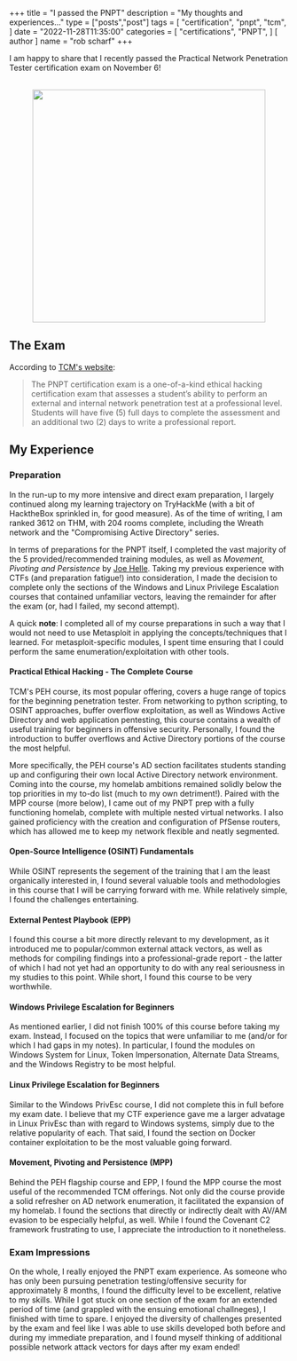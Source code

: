 +++
title = "I passed the PNPT"
description = "My thoughts and experiences..."
type = ["posts","post"]
tags = [
    "certification",
    "pnpt",
    "tcm",
]
date = "2022-11-28T11:35:00"
categories = [
    "certifications",
    "PNPT",
]
[ author ]
  name = "rob scharf"
+++

I am happy to share that I recently passed the Practical Network Penetration Tester certification exam on November 6!

<br/>

<center>
<img src="/images/pnpt-cert.png" style="height:420px"> 
</center>


## The Exam
According to [TCM's website](https://certifications.tcm-sec.com/pnpt/):

> The PNPT certification exam is a one-of-a-kind ethical hacking certification exam that assesses a student’s ability to perform an external and internal network penetration test at a professional level.  Students will have five (5) full days to complete the assessment and an additional two (2) days to write a professional report.

## My Experience

### Preparation
In the run-up to my more intensive and direct exam preparation, I largely continued along my learning trajectory on TryHackMe (with a bit of HacktheBox sprinkled in, for good measure). As of the time of writing, I am ranked 3612 on THM, with 204 rooms complete, including the Wreath network and the "Compromising Active Directory" series.

In terms of preparations for the PNPT itself, I completed the vast majority of the 5 provided/recommended training modules, as well as *Movement, Pivoting and Persistence* by [Joe Helle](https://medium.themayor.tech/). Taking my previous experience with CTFs (and preparation fatigue!) into consideration, I made the decision to complete only the sections of the Windows and Linux Privilege Escalation courses that contained unfamiliar vectors, leaving the remainder for after the exam (or, had I failed, my second attempt). 

A quick **note**: I completed all of my course preparations in such a way that I would not need to use Metasploit in applying the concepts/techniques that I learned. For metasploit-specific modules, I spent time ensuring that I could perform the same enumeration/exploitation with other tools.

#### Practical Ethical Hacking - The Complete Course
TCM's PEH course, its most popular offering, covers a huge range of topics for the beginning penetration tester. From networking to python scripting, to OSINT approaches, buffer overflow exploitation, as well as Windows Active Directory and web application pentesting, this course contains a wealth of useful training for beginners in offensive security. Personally, I found the introduction to buffer overflows and Active Directory portions of the course the most helpful. 

More specifically, the PEH course's AD section facilitates students standing up and configuring their own local Active Directory network environment. Coming into the course, my homelab ambitions remained solidly below the top priorities in my to-do list (much to my own detriment!). Paired with the MPP course (more below), I came out of my PNPT prep with a fully functioning homelab, complete with multiple nested virtual networks. I also gained proficiency with the creation and configuration of PfSense routers, which has allowed me to keep my network flexible and neatly segmented.

#### Open-Source Intelligence (OSINT) Fundamentals
While OSINT represents the segement of the training that I am the least organically interested in, I found several valuable tools and methodologies in this course that I will be carrying forward with me. While relatively simple, I found the challenges entertaining. 

#### External Pentest Playbook (EPP)
I found this course a bit more directly relevant to my development, as it introduced me to popular/common external attack vectors, as well as methods for compiling findings into a professional-grade report - the latter of which I had not yet had an opportunity to do with any real seriousness in my studies to this point. While short, I found this course to be very worthwhile. 

#### Windows Privilege Escalation for Beginners
As mentioned earlier, I did not finish 100% of this course before taking my exam. Instead, I focused on the topics that were unfamiliar to me (and/or for which I had gaps in my notes). In particular, I found the modules on Windows System for Linux, Token Impersonation, Alternate Data Streams, and the Windows Registry to be most helpful.

#### Linux Privilege Escalation for Beginners
Similar to the Windows PrivEsc course, I did not complete this in full before my exam date. I believe that my CTF experience gave me a larger advatage in Linux PrivEsc than with regard to Windows systems, simply due to the relative popularity of each. That said, I found the section on Docker container exploitation to be the most valuable going forward.

#### Movement, Pivoting and Persistence (MPP)
Behind the PEH flagship course and EPP, I found the MPP course the most useful of the recommended TCM offerings. Not only did the course provide a solid refresher on AD network enumeration, it facilitated the expansion of my homelab. I found the sections that directly or indirectly dealt with AV/AM evasion to be especially helpful, as well. While I found the Covenant C2 framework frustrating to use, I appreciate the introduction to it nonetheless.

### Exam Impressions
On the whole, I really enjoyed the PNPT exam experience. As someone who has only been pursuing penetration testing/offensive security for approximately 8 months, I found the difficulty level to be excellent, relative to my skills. While I got stuck on one section of the exam for an extended period of time (and grappled with the ensuing emotional challneges), I finished with time to spare. I enjoyed the diversity of challenges presented by the exam and feel like I was able to use skills developed both before and during my immediate preparation, and I found myself thinking of additional possible network attack vectors for days after my exam ended! 
